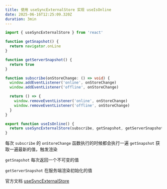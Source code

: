 ```yaml
---
title: 使用 useSyncExternalStore 实现 useIsOnline
date: 2025-06-16T12:25:09.320Z
duration: 3min
---
```


```ts
import { useSyncExternalStore } from 'react'

function getSnapshot() {
  return navigator.onLine
}

function getServerSnapshot() {
  return true
}

function subscribe(onStoreChange: () => void) {
  window.addEventListener('online', onStoreChange)
  window.addEventListener('offline', onStoreChange)

  return () => {
    window.removeEventListener('online', onStoreChange)
    window.removeEventListener('offline', onStoreChange)
  }
}

export function useIsOnline() {
  return useSyncExternalStore(subscribe, getSnapshot, getServerSnapshot)
}
```

每次 `subscribe` 的 `onStoreChange` 函数执行的时候都会执行一遍 `getSnapshot` 获取一遍最新的值，触发渲染

`getSnapshot` 每次返回一个不可变的值

`getServerSnapshot` 在服务端渲染初始化的值

官方文档 [useSyncExternalStore](https://react.dev/reference/react/useSyncExternalStore)
